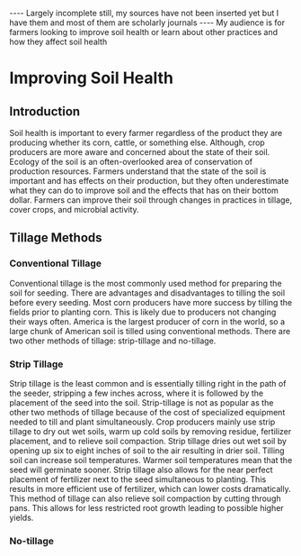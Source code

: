 ---- Largely incomplete still, my sources have not been inserted yet but I have them and most of them are scholarly journals
---- My audience is for farmers looking to improve soil health or learn about other practices and how they affect soil health
# Improving Soil Health

## Introduction
Soil health is important to every farmer regardless of the product they are producing whether its corn, cattle, or something else. Although, crop producers are more aware and concerned about the state of their soil. Ecology of the soil is an often-overlooked area of conservation of production resources. Farmers understand that the state of the soil is important and has effects on their production, but they often underestimate what they can do to improve soil and the effects that has on their bottom dollar. Farmers can improve their soil through changes in practices in tillage, cover crops, and microbial activity.

## Tillage Methods
### Conventional Tillage
Conventional tillage is the most commonly used method for preparing the soil for seeding. There are advantages and disadvantages to tilling the soil before every seeding. Most corn producers have more success by tilling the fields prior to planting corn. This is likely due to producers not changing their ways often. America is the largest producer of corn in the world, so a large chunk of American soil is tilled using conventional methods. There are two other methods of tillage: strip-tillage and no-tillage.

### Strip Tillage
Strip tillage is the least common and is essentially tilling right in the path of the seeder, stripping a few inches across, where it is followed by the placement of the seed into the soil. Strip-tillage is not as popular as the other two methods of tillage because of the cost of specialized equipment needed to till and plant simultaneously. Crop producers mainly use strip tillage to dry out wet soils, warm up cold soils by removing residue, fertilizer placement, and to relieve soil compaction. Strip tillage dries out wet soil by opening up six to eight inches of soil to the air resulting in drier soil. Tilling soil can increase soil temperatures. Warmer soil temperatures mean that the seed will germinate sooner. Strip tillage also allows for the near perfect placement of fertilizer next to the seed simultaneous to planting. This results in more efficient use of fertilizer, which can lower costs dramatically. This method of tillage can also relieve soil compaction by cutting through pans. This allows for less restricted root growth leading to possible higher yields.

### No-tillage
